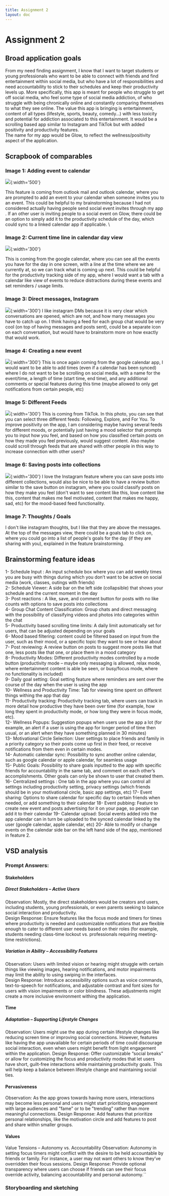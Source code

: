 ```yaml
---
title: Assignment 2
layout: doc
---
```


# Assignment 2

## Broad application goals
From my need finding assignment, I know that I want to target students or young professionals who want to be able to connect with friends and find entertainment within social media, but who have a lot of responsibilities and need accountability to stick to their schedules and keep their productivity levels up. More specifically, this app is meant for people who struggle to get off social media, who feel some type of social media addiction, of who struggle with being chronically online and constantly comparing themselves to what they see online. The value this app is bringing is entertainment, content of all types (lifestyle, sports, beauty, comedy…) with less toxicity and potential for addiction associated to this entertainment.  It would be a scrolling based app similar to Instagram and TikTok but with added positivity and productivity features.\
The name for my app would be Glow, to reflect the wellness/positivity aspect of the application.


## Scrapbook of comparables

### Image 1: Adding event to calendar

![](./add_calendar1.png){:width='500'}
<br>

This feature is coming from outlook mail and outlook calendar, where you are prompted to add an event to your calendar when someone invites you to an event. This could be helpful to my brainstorming because I had not considered actually having people send social event invites through my app . If an other user is inviting people to a social event on Glow, there could be an option to simply add it to the productivity schedule of the day, which could sync to a linked calendar app if applicable.
\
### Image 2: Current time line in calendar day view
![](./calendar1.png){:width='300'}

This is coming from the google calendar, where you can see all the events you have for the day in one screen, with a line at the time where we are currently at, so we can track what is coming up next. This could be helpful for the productivity tracking side of my app, where I would want a tab with a calendar like view of events to reduce distractions during these events and set reminders / usage limits.

### Image 3: Direct messages, Instagram
![](./dm1.png){:width='300'}
I like instagram DMs because it is very clear which conversations are opened, which are not, and how many messages you have to catch up on. I think having a feed for each group chat would be very cool (on top of having messages and posts sent), could be a separate icon on each conversation, but would have to brainstorm more on how exactly that would work.

### Image 4: Creating a new event
![](./event1.png){:width='300'}
This is once again coming from the google calendar app, I would want to be able to add times (even if a calendar has been synced) where I do not want to be be scrolling on social media, with a name for the event/time, a length of time (start time, end time), and any additional comments or special features during this time (maybe allowed to only get notifications from certain people, etc)

### Image 5: Different Feeds
![](./feeds1.png){:width='300'}
This is coming from TikTok. In this photo, you can see that you can select three different feeds: Following, Explore, and For You. To improve positivity on the app, I am considering maybe having several feeds for different moods, or potentially just having a mood selector that prompts you to input how you feel, and based on how you classified certain posts on how they made you feel previously, would suggest content. Also maybe could scroll through feeds that are shared with other people in this way to increase connection with other users?

### Image 6: Saving posts into collections
![](./ig_collections1.png){:width='300'}
I love the Instagram feature where you can save posts into different collections, would also be nice to be able to have a review button similar to the save button on instagram, where you could classify posts on how they make you feel (don't want to see content like this, love content like this, content that makes me feel motivated, content that makes me happy, sad, etc) for the mood-based feed functionality.

### Image 7: Thoughts / Goals
<!-- ![](../thoughts.jpg){:width='300'} -->
I don't like instagram thoughts, but I like that they are above the messages. At the top of the messages view, there could be a goals tab to click on, where you could go into a list of people's goals for the day (if they are sharing with you), explained in the feature brainstorming.

## Brainstorming feature ideas

1- Schedule Input : An input schedule box where you can add weekly times you are busy with things during which you don’t want to be active on social media (work, classes, outings with friends) \
2- Schedule Viewer: A side bar on the left side (collapsible) that shows your schedule and the current moment in the day\
3- Post reactions : A like, save, and comment button for posts with no like counts with options to save posts into collections\
4- Group Chat Content Classification: Group chats and direct messaging with the possibility of classifying videos and photos into categories within the chat\
5- Productivity based scrolling time limits: A daily limit automatically set for users, that can be adjusted depending on your goals \
6- Mood based filtering: content could be filtered based on input from the user, such as their mood, or a specific topic they want to see or hear about \
7- Post reviewing: A review button on posts to suggest more posts like that one, less posts like that one, or place them in a mood category\
8- Productivity Modes:  Different productivity modes controlled by a mode button (productivity mode – maybe only messaging is allowed, relax mode, where entertainment content is able be seen, or busy/focus mode, where no functionality is included)\
9- Daily goal setting: Goal setting feature where reminders are sent over the course of the day when the user is using the app\
10- Wellness and Productivity Time: Tab for viewing time spent on different things withing the app that day\
11- Productivity tracking: Productivity tracking tab, where users can track in more detail how productive they have been over time (for example, how long they spent in productivity mode, or how long they were in focus mode, etc).\
12- Wellness Popups: Suggestion popups when users use the app a lot (for example, an alert if a user is using the app for longer period of time then usual, or an alert when they have something planned in 30 minutes)\
13- Motivational Circle Selection: User settings to place friends and family in a priority category so their posts come up first in their feed, or receive notifications from them even in certain modes.\
14- Automatic calendar sync: Possibility to sync another online calendar, such as google calendar or apple calendar, for seamless usage\
15- Public Goals: Possibility to share goals inputted to the app with specific friends for accountability in the same tab, and comment on each other’s accomplishments. Other goals can only be shown to user that created them.\
16- Centralized settings : One tab in the app where you can control all settings including productivity setting, privacy settings (which friends should be in your motivational circle, basic app settings, etc)
17- Event sharing: Options to share calendar for specific day to certain friends when needed, or add something to their calendar
18- Event pubbing: Feature to create new event and posts advertising for it on your page, so people can add it to their calendar
19- Calendar upload: Social events added into the app calendar can in turn be uploaded to the synced calendar linked by the user (google calendar, apple calendar, etc)
20- Able to modify or change events on the calendar side bar on the left hand side of the app, mentioned in feature 2.


## VSD analysis
### Prompt Answers:

#### Stakeholders
##### Direct Stakeholders – Active Users
Observation: Mostly, the direct stakeholders would be creators and users, including students, young professionals, or even parents seeking to balance social interaction and productivity.\
Design Response: Ensure features like the focus mode and timers for times where productivity is needed and customizable notifications that are flexible enough to cater to different user needs based on their roles (for example, students needing class-time lockout vs. professionals requiring meeting-time restrictions).

##### Variation in Ability – Accessibility Features
Observation: Users with limited vision or hearing might struggle with certain things like viewing images, hearing notifications, and motor impairments may limit the ability to using swiping in the interfaces.\
Design Response: Introduce accessibility options such as voice commands, text-to-speech for notifications, and adjustable contrast and font sizes for users with vision impairments or color blindness. These adjustments might create a more inclusive environment withing the application.

#### Time

##### Adaptation – Supporting Lifestyle Changes
Observation: Users might use the app during certain lifestyle changes like reducing screen time or improving social connections. However, features like having the app unavailable for certain periods of time could discourage social interaction, even when users might benefit from light engagement within the application.
Design Response: Offer customizable “social breaks” or allow for customizing the focus and productivity modes that let users have short, guilt-free interactions while maintaining productivity goals. This will help keep a balance between lifestyle change and maintaining social ties.

#### Pervasiveness

Observation: As the app grows towards having more users, interactions may become less personal and users might start prioritizing engagement with large audiences and "fame" or to be "trending" rather than more meaningful connections.
Design Response: Add features that prioritize personal relationships, like the motivation circle and add features to post and share within smaller groups.
#### Values
Value Tensions – Autonomy vs. Accountability
Observation: Autonomy in setting focus timers might conflict with the desire to be held accountable by friends or family. For instance, a user may not want others to know they’ve overridden their focus sessions.
Design Response: Provide optional transparency where users can choose if friends can see their focus override activity, balancing accountability and personal autonomy.``



### Storyboarding and sketching

<!-- ![](./flow1.jpg){:width='600'} -->
